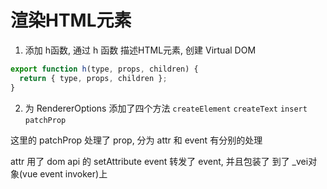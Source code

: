 # 渲染HTML元素

1. 添加 h函数, 通过 h 函数 描述HTML元素, 创建 Virtual DOM

```js
export function h(type, props, children) {
  return { type, props, children };
}
```

2. 为 RendererOptions 添加了四个方法
   `createElement`
   `createText`
   `insert`
   `patchProp`

这里的 patchProp 处理了 prop, 分为 attr 和 event 有分别的处理

attr 用了 dom api 的 setAttribute
event 转发了 event, 并且包装了 到了 \_vei对象(vue event invoker)上
